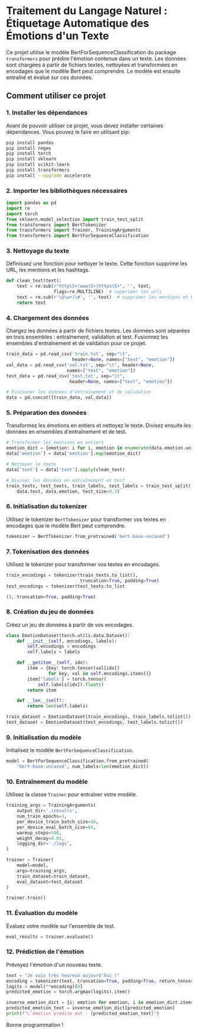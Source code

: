 # Traitement du Langage Naturel : Étiquetage Automatique des Émotions d'un Texte

Ce projet utilise le modèle BertForSequenceClassification du package `transformers` pour prédire l'émotion contenue dans un texte. Les données sont chargées à partir de fichiers textes, nettoyées et transformées en encodages que le modèle Bert peut comprendre. Le modèle est ensuite entraîné et évalué sur ces données.

## Comment utiliser ce projet

### 1. Installer les dépendances
Avant de pouvoir utiliser ce projet, vous devez installer certaines dépendances. Vous pouvez le faire en utilisant pip:

```bash
pip install pandas
pip install regex
pip install torch
pip install sklearn
pip install scikit-learn
pip install transformers
pip install --upgrade accelerate
```

### 2. Importer les bibliothèques nécessaires

```python
import pandas as pd
import re
import torch
from sklearn.model_selection import train_test_split
from transformers import BertTokenizer
from transformers import Trainer, TrainingArguments
from transformers import BertForSequenceClassification
```

### 3. Nettoyage du texte
Définissez une fonction pour nettoyer le texte. Cette fonction supprime les URL, les mentions et les hashtags.

```python
def clean_text(text):
    text = re.sub(r"http\S+|www\S+|https\S+", '', text,
                  flags=re.MULTILINE)  # supprimer les urls
    text = re.sub(r'\@\w+|\#', '', text)  # supprimer les mentions et hashtags
    return text
```

### 4. Chargement des données
Chargez les données à partir de fichiers textes. Les données sont séparées en trois ensembles : entraînement, validation et test. Fusionnez les ensembles d'entraînement et de validation pour ce projet.

```python
train_data = pd.read_csv('train.txt', sep="\t",
                         header=None, names=["text", "emotion"])
val_data = pd.read_csv('val.txt', sep="\t", header=None,
                       names=["text", "emotion"])
test_data = pd.read_csv('test.txt', sep="\t",
                        header=None, names=["text", "emotion"])

# Fusionner les données d'entraînement et de validation
data = pd.concat([train_data, val_data])
```

### 5. Préparation des données
Transformez les émotions en entiers et nettoyez le texte. Divisez ensuite les données en ensembles d'entraînement et de test.

```python
# Transformer les émotions en entiers
emotion_dict = {emotion: i for i, emotion in enumerate(data.emotion.unique())}
data['emotion'] = data['emotion'].map(emotion_dict)

# Nettoyer le texte
data['text'] = data['text'].apply(clean_text)

# Diviser les données en entraînement et test
train_texts, test_texts, train_labels, test_labels = train_test_split(
    data.text, data.emotion, test_size=0.2)
```

### 6. Initialisation du tokenizer
Utilisez le tokenizer `BertTokenizer` pour transformer vos textes en encodages que le modèle Bert peut comprendre.

```python
tokenizer = BertTokenizer.from_pretrained('bert-base-uncased')
```

### 7. Tokenisation des données
Utilisez le tokenizer pour transformer vos textes en encodages.

```python
train_encodings = tokenizer(train_texts.to_list(),
                            truncation=True, padding=True)
test_encodings = tokenizer(test_texts.to_list

(), truncation=True, padding=True)
```

### 8. Création du jeu de données
Créez un jeu de données à partir de vos encodages.

```python
class EmotionDataset(torch.utils.data.Dataset):
    def __init__(self, encodings, labels):
        self.encodings = encodings
        self.labels = labels

    def __getitem__(self, idx):
        item = {key: torch.tensor(val[idx])
                for key, val in self.encodings.items()}
        item['labels'] = torch.tensor(
            self.labels[idx]).float()
        return item

    def __len__(self):
        return len(self.labels)

train_dataset = EmotionDataset(train_encodings, train_labels.tolist())
test_dataset = EmotionDataset(test_encodings, test_labels.tolist())
```

### 9. Initialisation du modèle
Initialisez le modèle `BertForSequenceClassification`.

```python
model = BertForSequenceClassification.from_pretrained(
    'bert-base-uncased', num_labels=len(emotion_dict))
```

### 10. Entraînement du modèle
Utilisez la classe `Trainer` pour entraîner votre modèle.

```python
training_args = TrainingArguments(
    output_dir='./results',
    num_train_epochs=3,
    per_device_train_batch_size=16,
    per_device_eval_batch_size=64,
    warmup_steps=500,
    weight_decay=0.01,
    logging_dir='./logs',
)

trainer = Trainer(
    model=model,
    args=training_args,
    train_dataset=train_dataset,
    eval_dataset=test_dataset
)

trainer.train()
```

### 11. Évaluation du modèle
Évaluez votre modèle sur l'ensemble de test.

```python
eval_results = trainer.evaluate()
```

### 12. Prédiction de l'émotion
Prévoyez l'émotion d'un nouveau texte.

```python
text = "Je suis très heureux aujourd'hui !"
encoding = tokenizer(text, truncation=True, padding=True, return_tensors='pt')
logits = model(**encoding)[0]
predicted_emotion = torch.argmax(logits).item()

inverse_emotion_dict = {i: emotion for emotion, i in emotion_dict.items()}
predicted_emotion_text = inverse_emotion_dict[predicted_emotion]
print(f"L'émotion prédite est : {predicted_emotion_text}")
```
 Bonne programmation !
